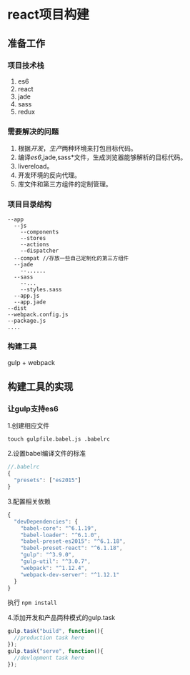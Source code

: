 # react项目构建

## 准备工作

### 项目技术栈
1. es6
1. react
1. jade
1. sass
1. redux

### 需要解决的问题

1. 根据*开发*，*生产*两种环境来打包目标代码。
1. 编译*es6*,jade,sass*文件，生成浏览器能够解析的目标代码。
1. livereload。
1. 开发环境的反向代理。
1. 库文件和第三方组件的定制管理。


### 项目目录结构
```
--app
  --js
    --components
    --stores
    --actions
    --dispatcher
  --compat //存放一些自己定制化的第三方组件
  --jade
    --......
  --sass
    --...
    --styles.sass
  --app.js
  --app.jade
--dist
--webpack.config.js
--package.js
....
```

### 构建工具
gulp + webpack

## 构建工具的实现

### 让gulp支持es6
1.创建相应文件
```
touch gulpfile.babel.js .babelrc
```
2.设置babel编译文件的标准
```javascript
//.babelrc
{
  "presets": ["es2015"]
}
```
3.配置相关依赖
```javascript
{
  "devDependencies": {
    "babel-core": "^6.1.19",
    "babel-loader": "^6.1.0",
    "babel-preset-es2015": "^6.1.18",
    "babel-preset-react": "^6.1.18",
    "gulp": "^3.9.0",
    "gulp-util": "^3.0.7",
    "webpack": "^1.12.4",
    "webpack-dev-server": "^1.12.1"
  }
}
```
执行 ```npm install```

4.添加开发和产品两种模式的gulp.task
```javascript
gulp.task("build", function(){
  //production task here
});
gulp.task("serve", function(){
  //devlopment task here
});
```










